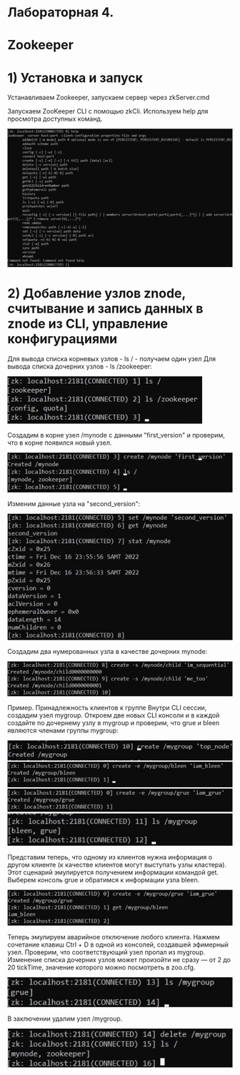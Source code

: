 # Лабораторная 4.
# Zookeeper

# 1) Установка и запуск
Устанавливаем Zookeeper, запускаем сервер  через zkServer.cmd

Запускаем ZooKeeper CLI с помощью zkCli. Используем help для просмотра доступных команд.

![](images/zookeeper_help_command.png)

# 2) Добавление узлов znode, считывание и запись данных в znode из CLI, управление конфигурациями

Для вывода списка корневых узлов - ls / - получаем один узел
Для вывода списка дочерних узлов - ls /zookeeper:

![](images/zookeeper_ls_command.png)

Создадим в корне узел /mynode с данными "first_version" и проверим, что в корне появился новый узел.

![](images/mynode.png)

Изменим данные узла на "second_version":

![](images/mynode_start.png)

Создадим два нумерованных узла в качестве дочерних mynode:

![](images/children_mynode.png)

Пример. Принадлежность клиентов к группе
Внутри CLI сессии, создадим узел mygroup. Откроем две новых CLI консоли и в каждой создайте по дочернему узлу в mygroup и проверим, что grue и bleen являются членами группы mygroup:

![](images/create_mygroup.png)
![](images/bleen.png)
![](images/grue.png)
![](images/grue_bleen.png)

Представим теперь, что одному из клиентов нужна информация о другом клиенте (к качестве клиентов могут выступать узлы кластера). Этот сценарий эмулируется получением информации командой get.
Выберем консоль grue и обратимся к информации узла bleen.

![](images/get_bleen_from_grue.png)

Теперь эмулируем аварийное отключение любого клиента. Нажмем сочетание клавиш Ctrl + D в одной из консолей, создавшей эфимерный узел.
Проверим, что соответствующий узел пропал из mygroup. Изменение списка дочерних узлов может произойти не сразу — от 2 до 20 tickTime, значение которого можно посмотреть в zoo.cfg.

![](images/only_grue_left.png)

В заключении удалим узел /mygroup.

![](images/delete_my_group.png)